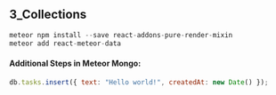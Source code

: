 ## 3_Collections

```javascript
meteor npm install --save react-addons-pure-render-mixin
meteor add react-meteor-data
```

#### Additional Steps in Meteor Mongo:
```javascript
db.tasks.insert({ text: "Hello world!", createdAt: new Date() });
```
